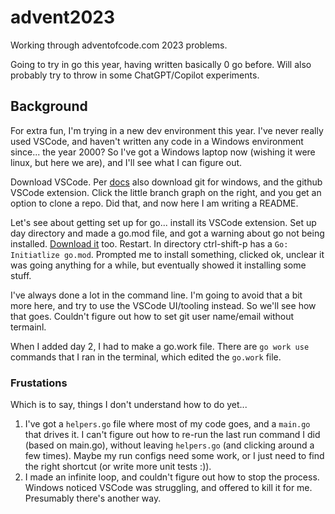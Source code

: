 # advent2023

Working through adventofcode.com 2023 problems.

Going to try in go this year, having written basically 0 go before.
Will also probably try to throw in some ChatGPT/Copilot experiments.


## Background

For extra fun, I'm trying in a new dev environment this year. I've
never really used VSCode, and haven't written any code in a Windows
environment since... the year 2000? So I've got a Windows laptop now
(wishing it were linux, but here we are), and I'll see what I can figure out.

Download VSCode. Per [docs](https://code.visualstudio.com/docs/sourcecontrol/github)
also download git for windows, and the github VSCode extension. Click the little
branch graph on the right, and you get an option to clone a repo. Did that,
and now here I am writing a README.

Let's see about getting set up for go... install its VSCode extension.
Set up day directory and made a go.mod file, and got a warning about go not
being installed. [Download it](https://go.dev/dl/) too. Restart. In directory
ctrl-shift-p has a `Go: Initiatlize go.mod`. Prompted me to install something,
clicked ok, unclear it was going anything for a while, but eventually showed
it installing some stuff.

I've always done a lot in the command line. I'm going to avoid that a bit more
here, and try to use the VSCode UI/tooling instead. So we'll see how that goes.
Couldn't figure out how to set git user name/email without termainl.

When I added day 2, I had to make a go.work file. There are `go work use`
commands that I ran in the terminal, which edited the `go.work` file.

### Frustations

Which is to say, things I don't understand how to do yet...

1. I've got a `helpers.go` file where most of my code goes, and a `main.go` that
   drives it. I can't figure out how to re-run the last run command I did (based on
   main.go), without leaving `helpers.go` (and clicking around a few times). Maybe
   my run configs need some work, or I just need to find the right shortcut (or write
   more unit tests :)).
2. I made an infinite loop, and couldn't figure out how to stop the process. Windows
   noticed VSCode was struggling, and offered to kill it for me. Presumably there's
   another way.